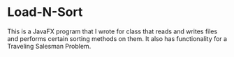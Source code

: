 # Load-N-Sort
This is a JavaFX program that I wrote for class that reads and writes files and performs certain sorting methods on them. It also has functionality for a Traveling Salesman Problem.
